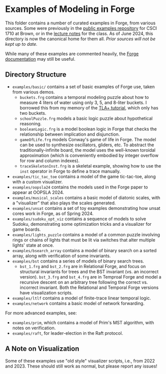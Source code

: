 # Examples of Modeling in Forge

This folder contains a number of curated examples in Forge, from various sources. Some were previously in the [public examples repository](https://github.com/csci1710/public-examples/) for CSCI 1710 at Brown, or in the [lecture notes](https://csci1710.github.io/book/) for the class. As of June 2024, this directory is now the canonical home for them all. *Prior sources will not be kept up to date.*

While many of these examples are commented heavily, the [Forge documentation](https://csci1710.github.io/forge-documentation/) may still be useful.

## Directory Structure 

* `examples/basic/` contains a set of basic examples of Forge use, taken from various demos. 
  * `buckets.frg` contains a temporal modeling puzzle about how to measure 4 liters of water using only 3, 5, and 8-liter buckets. I borrowed this from my memory of the [TLA+ tutorial](https://github.com/tlaplus/Examples/tree/master/specifications/DieHard), which only has two buckets.
  * `schoolPuzzle.frg` models a basic logic puzzle about hypothetical reasoning. 
  * `booleanLogic.frg` is a model boolean logic in Forge that checks the relationship between implication and disjunction. 
  * `gameOfLife.frg` models Conway's game of life in Forge. The model can be used to synthesize oscillators, gliders, etc. To abstract the traditionally-infinite board, the model uses the well-known toroidal approximation (which is conveniently embodied by integer overflow for row and column indexes).
  * `traceSkeletonInst.frg` is a skeletal example, showing how to use the `inst` operator in Forge to define a trace manually.  
* `examples/tic_tac_toe` contains a model of the game tic-tac-toe, along with a custom visualizer. 
* `examples/oopsla24` contains the models used in the Forge paper to appear at OOPSLA 2024. 
* `examples/musical_scales` contains a basic model of diatonic scales, with a "visualizer" that also plays the scales generated. 
* `examples/unsat` contains a set of toy examples demonstrating how unsat cores work in Forge, as of Spring 2024.
* `examples/sudoku_opt_viz` contains a sequence of models to solve Sudoku, demonstrating some optimization tricks and a visualizer for game boards. 
* `examples/lights_puzzle` contains a model of a common puzzle involving rings or chains of lights that must be lit via switches that alter multiple lights' state at once. 
* `examples/bsearch_array` contains a model of binary search on a sorted array, along with verification of some invariants. 
* `examples/bst` contains a series of models of binary search trees. 
  - `bst_1.frg` and `bst_2.frg` are in Relational Forge, and focus on structural invariants for trees and the BST invariant (vs. an incorrect version). `bst_3.frg` and `bst_4.frg` are in Temproal Forge and model a recursive descent on an arbitrary tree following the correct vs. incorrect invariant. Both the Relational and Temporal Forge versions have visualization scripts. 
* `examples/ltlf` contains a model of finite-trace linear temporal logic. 
* `examples/network` contains a basic model of network forwarding. 

For more advanced examples, see: 

* `examples/prim`, which contains a model of Prim's MST algorithm, with notes on verification.
* `examples/raft`, for leader-election in the Raft protocol.

## A Note on Visualization 

Some of these examples use "old style" visualizer scripts, i.e., from 2022 and 2023. These should still work as normal, but please report any issues! 
